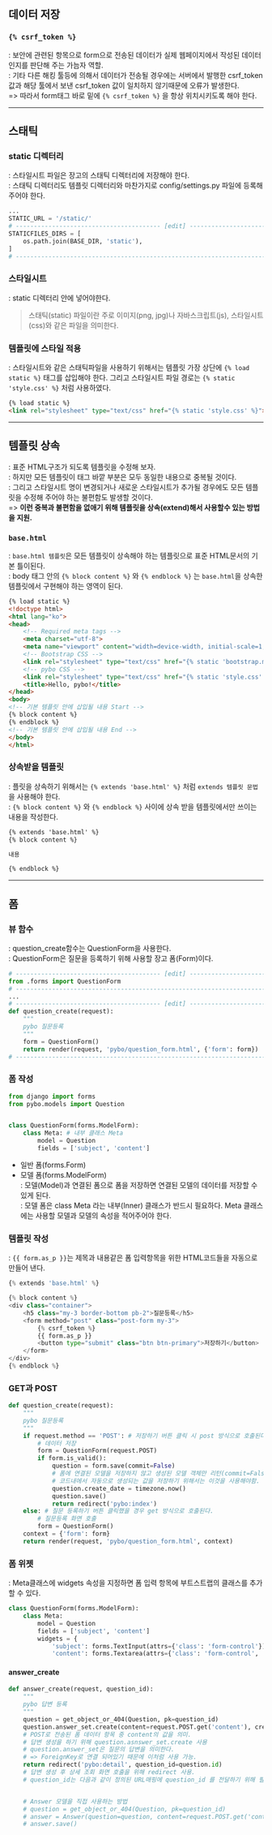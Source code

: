 ## 데이터 저장
### ```{% csrf_token %}```
: 보안에 관련된 항목으로 form으로 전송된 데이터가 실제 웹페이지에서 작성된 데이터인지를 판단해 주는 가늠자 역할.\
: 기타 다른 해킹 툴등에 의해서 데이터가 전송될 경우에는 서버에서 발행한 csrf_token값과 해당 툴에서 보낸 csrf_token 값이 일치하지 않기때문에 오류가 발생한다.\
=> 따라서 form태그 바로 밑에 ```{% csrf_token %}``` 을 항상 위치시키도록 해야 한다.

---

## 스태틱
### static 디렉터리
: 스타일시트 파일은 장고의 스태틱 디렉터리에 저장해야 한다.\
: 스태틱 디렉터리도 템플릿 디렉터리와 마찬가지로 config/settings.py 파일에 등록해 주어야 한다. 
``` py
...
STATIC_URL = '/static/'
# ---------------------------------------- [edit] ---------------------------------------- #
STATICFILES_DIRS = [
    os.path.join(BASE_DIR, 'static'),
]
# ---------------------------------------------------------------------------------------- #
```
### 스타일시트
: static 디렉터리 안에 넣어야한다.
> 스태틱(static) 파일이란 주로 이미지(png, jpg)나 자바스크립트(js), 스타일시트(css)와 같은 파일을 의미한다.

### 템플릿에 스타일 적용
: 스타일시트와 같은 스태틱파일을 사용하기 위해서는 템플릿 가장 상단에 ```{% load static %}``` 태그를 삽입해야 한다. 그리고 스타일시트 파일 경로는 ```{% static 'style.css' %}``` 처럼 사용하였다.
``` html
{% load static %}
<link rel="stylesheet" type="text/css" href="{% static 'style.css' %}">
```

---

## 템플릿 상속
: 표준 HTML구조가 되도록 템플릿을 수정해 보자.\
: 하지만 모든 템플릿이 <body> 태그 바깥 부분은 모두 동일한 내용으로 중복될 것이다.\
: 그리고 스타일시트 명이 변경되거나 새로운 스타일시트가 추가될 경우에도 모든 템플릿을 수정해 주어야 하는 불편함도 발생할 것이다.\
=> __이런 중복과 불편함을 없애기 위해 템플릿을 상속(extend)해서 사용할수 있는 방법을 지원.__

### ```base.html```
: ```base.html 템플릿```은 모든 템플릿이 상속해야 하는 템플릿으로 표준 HTML문서의 기본 틀이된다.\
: body 태그 안의 ```{% block content %}``` 와 ```{% endblock %}``` 는 ```base.html```을 상속한 템플릿에서 구현해야 하는 영역이 된다.
``` html
{% load static %}
<!doctype html>
<html lang="ko">
<head>
    <!-- Required meta tags -->
    <meta charset="utf-8">
    <meta name="viewport" content="width=device-width, initial-scale=1, shrink-to-fit=no">
    <!-- Bootstrap CSS -->
    <link rel="stylesheet" type="text/css" href="{% static 'bootstrap.min.css' %}">
    <!-- pybo CSS -->
    <link rel="stylesheet" type="text/css" href="{% static 'style.css' %}">
    <title>Hello, pybo!</title>
</head>
<body>
<!-- 기본 템플릿 안에 삽입될 내용 Start -->
{% block content %}
{% endblock %}
<!-- 기본 템플릿 안에 삽입될 내용 End -->
</body>
</html>
```

### 상속받을 템플릿
: 플릿을 상속하기 위해서는 ```{% extends 'base.html' %}``` 처럼 ```extends 템플릿 문법```을 사용해야 한다.\
: ```{% block content %}``` 와 ```{% endblock %}``` 사이에 상속 받을 템플릿에서만 쓰이는 내용을 작성한다.
``` html
{% extends 'base.html' %}
{% block content %}

내용

{% endblock %}
```

---

## 폼
### 뷰 함수
: question_create함수는 QuestionForm을 사용한다.\
: QuestionForm은 질문을 등록하기 위해 사용할 장고 폼(Form)이다.
``` py
# ---------------------------------------- [edit] ---------------------------------------- #
from .forms import QuestionForm
# ---------------------------------------------------------------------------------------- #
...
# ---------------------------------------- [edit] ---------------------------------------- #
def question_create(request):
    """
    pybo 질문등록
    """
    form = QuestionForm()
    return render(request, 'pybo/question_form.html', {'form': form})
# ---------------------------------------------------------------------------------------- #
```
### 폼 작성
``` py
from django import forms
from pybo.models import Question


class QuestionForm(forms.ModelForm):
    class Meta: # 내부 클래스 Meta
        model = Question
        fields = ['subject', 'content']
```
- 일반 폼(forms.Form)
- 모델 폼(forms.ModelForm)\
: 모델(Model)과 연결된 폼으로 폼을 저장하면 연결된 모델의 데이터를 저장할 수 있게 된다.\
: 모델 폼은 class Meta 라는 내부(Inner) 클래스가 반드시 필요하다. Meta 클래스에는 사용할 모델과 모델의 속성을 적어주어야 한다.

### 템플릿 작성
: ```{{ form.as_p }}```는 제목과 내용같은 폼 입력항목을 위한 HTML코드들을 자동으로 만들어 낸다.
``` py
{% extends 'base.html' %}

{% block content %}
<div class="container">
    <h5 class="my-3 border-bottom pb-2">질문등록</h5>
    <form method="post" class="post-form my-3">
        {% csrf_token %}
        {{ form.as_p }}
        <button type="submit" class="btn btn-primary">저장하기</button>
    </form>
</div>
{% endblock %}
```

### GET과 POST
``` py
def question_create(request):
    """
    pybo 질문등록
    """
    if request.method == 'POST': # 저장하기 버튼 클릭 시 post 방식으로 호출된다.
        # 데이터 저장
        form = QuestionForm(request.POST)
        if form.is_valid():
            question = form.save(commit=False)
            # 폼에 연결된 모델을 저장하지 않고 생성된 모델 객체만 리턴(commit=False)
            # 코드내에서 자동으로 생성되는 값을 저장하기 위해서는 이것을 사용해야함.
            question.create_date = timezone.now()
            question.save()
            return redirect('pybo:index')
    else: # 질문 등록하기 버튼 클릭했을 경우 get 방식으로 호출된다.
        # 질문등록 화면 호출
        form = QuestionForm()
    context = {'form': form}
    return render(request, 'pybo/question_form.html', context)
```

### 폼 위젯
: Meta클래스에 widgets 속성을 지정하면 폼 입력 항목에 부트스트랩의 클래스를 추가할 수 있다.
``` py
class QuestionForm(forms.ModelForm):
    class Meta:
        model = Question
        fields = ['subject', 'content']
        widgets = {
            'subject': forms.TextInput(attrs={'class': 'form-control'}),
            'content': forms.Textarea(attrs={'class': 'form-control', 'rows': 10}),
```

#### answer_create
``` py
def answer_create(request, question_id):
    """
    pybo 답변 등록
    """
    question = get_object_or_404(Question, pk=question_id)
    question.answer_set.create(content=request.POST.get('content'), create_date=timezone.now())
    # POST로 전송된 폼 데이터 항목 중 content의 값을 의미.
    # 답변 생성을 하기 위해 question.asnswer_set.create 사용
    # question.answer_set은 질문의 답변을 의미한다.
    # => ForeignKey로 연결 되어있기 때문에 이처럼 사용 가능.
    return redirect('pybo:detail', question_id=question.id)
    # 답변 생성 후 상세 조회 화면 호출을 위해 redirect 사용.
    # question_id는 다음과 같이 정의된 URL매핑에 question_id 를 전달하기 위해 필요하다.


    # Answer 모델을 직접 사용하는 방법
    # question = get_object_or_404(Question, pk=question_id)
    # answer = Answer(question=question, content=request.POST.get('content'), create_date=timezone.now())
    # answer.save()
```    
